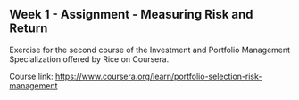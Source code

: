 ## Week 1 - Assignment - Measuring Risk and Return

Exercise for the second course of the Investment and Portfolio Management Specialization offered by Rice on Coursera.

Course link: https://www.coursera.org/learn/portfolio-selection-risk-management
